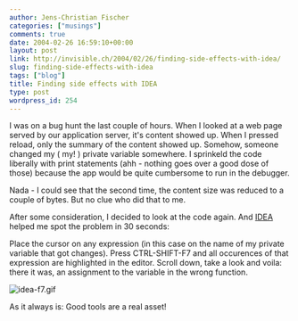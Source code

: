 ```yaml
---
author: Jens-Christian Fischer
categories: ["musings"]
comments: true
date: 2004-02-26 16:59:10+00:00
layout: post
link: http://invisible.ch/2004/02/26/finding-side-effects-with-idea/
slug: finding-side-effects-with-idea
tags: ["blog"]
title: Finding side effects with IDEA
type: post
wordpress_id: 254
---
```


I was on a bug hunt the last couple of hours. When I looked at a web page served by our application server, it's content showed up. When I pressed reload, only the summary of the content showed up. Somehow, someone changed my ( my! ) private variable somewhere. I sprinkeld the code liberally with print statements (ahh - nothing goes over a good dose of those) because the app would be quite cumbersome to run in the debugger.

Nada - I could see that the second time, the content size was reduced to a couple of bytes. But no clue who did that to me.

After some consideration, I decided to look at the code again. And [IDEA](http://www.intellij.com) helped me spot the problem in 30 seconds: 

Place the cursor on any expression (in this case on the name of my private variable that got changes). Press CTRL-SHIFT-F7 and all occurences of that expression are highlighted in the editor. Scroll down, take a look and voila: there it was, an assignment to the variable in the wrong function.

![idea-f7.gif](/images/idea-f7.gif)

As it always is: Good tools are a real asset!
